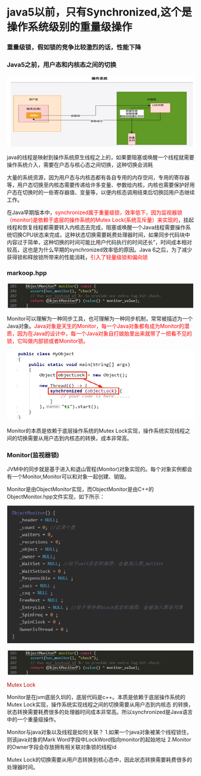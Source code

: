 # java5以前，只有Synchronized,这个是操作系统级别的重量级操作

### 重量级锁，假如锁的竞争比较激烈的话，性能下降

### Java5之前，用户态和内核态之间的切换

![](images/3.Java5之前的操作系统.jpg)

java的线程是映射到操作系统原生线程之上的，如果要阻塞或唤醒一个线程就需要操作系统介入，需要在户态与核心态之间切换，这种切换会消耗

大量的系统资源，因为用户态与内核态都有各自专用的内存空间，专用的寄存器等，用户态切换至内核态需要传递给许多变量、参数给内核，内核也需要保护好用户态在切换时的一些寄存器值、变量等，以便内核态调用结束后切换回用户态继续工作。

在Java早期版本中，<font color = 'red'>synchronized属于重量级锁，效率低下，因为监视器锁（monitor)是依赖于底层的操作系统的Mutex Lock(系统互斥量）来实现的</font>，挂起线程和恢复线程都需要转入内核态去完成，阻塞或唤醒一个Java线程需要操作系统切换CPU状态来完成，这种状态切换需要耗费处理器时间，如果同步代码块中内容过于简单，这种切换的时间可能比用户代码执行的时间还长”，时间成本相对较高，这也是为什么早期的synchronized效率低的原因。Java 6之后，为了减少获得锁和释放锁所带来的性能消耗，<font color = 'red'>引入了轻量级锁和偏向锁</font>

### markoop.hpp

![image-20230729104925210](images/4.markoop.hpp.png)

Monitor可以理解为一种同步工具，也可理解为一种同步机制，常常被描述为一个Java对象。<font color = 'red'>Java对象是天生的Monitor，每一个Java对象都有成为Monitor的潜质，因为在Java的设计中，每一个Java对象自打娘胎里出来就带了一把看不见的锁，它叫做内部锁或者Monitor锁。</font>

![image-20230730093722447](images/5.线程.png)

Monitor的本质是依赖于底层操作系统的Mutex Lock实现，操作系统实现线程之间的切换需要从用户态到内核态的转换，成本非常高。

### Monitor(监视器锁)

JVM中的同步就是基于进入和退山管程(Monitor)对象实现的。每个对象实例都会有一个Monitor,Monitor可以和对象一起创建、销毁。

Monitor是由ObjectMonitor实现，而ObjectMonitor是由C++的ObjectMonitor.hpp文件实现，如下所示：

![image-20230730094307825](images/6.ObjectMonitor.hpp.png)

![image-20230729104925210](images/4.markoop.hpp.png)

<font color = 'color'> Mutex Lock </font>

Monitor是在jvm底层久圳的，底层代码是c++。本质是依赖于底层操作系统的Mutex Lock实现，操作系统实现线程之间的切换需要从用户态到内核态
的转换，状态转换需要耗费很多的处理器时间成本非常高。所以synchronized是Java语言中的一个重量级操作。

Monitor与java对象以及线程是如何关联？
1.如果一个java对象被某个线程锁住，则该java对象的Mark Word字段中LockWord指向monitor的起始地址
2.Monitor的Owner字段会存放拥有相关联对象锁的线程id

Mutex Lock的切换需要从用户态转换到核心态中，因此状态转换需要耗费很多的处理器时间。





